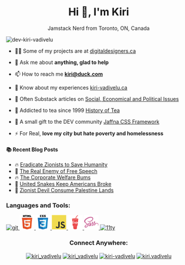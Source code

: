 <h1 align="center">Hi 👋, I'm Kiri</h1>
<p align="center">Jamstack Nerd from Toronto, ON, Canada</h3>

<p align="left"> <img src="https://komarev.com/ghpvc/?username=dev-kiri-vadivelu&label=Profile%20views&color=0e75b6&style=flat" alt="dev-kiri-vadivelu" /> </p>

- 👨‍💻 Some of my projects are at [digitaldesigners.ca](https://digitaldesigners.ca)

- 💬 Ask me about **anything, glad to help**

- 📫 How to reach me **kiri@duck.com**

- 📄 Know about my experiences [kiri-vadivelu.ca](https://kiri-vadivelu.ca)

- 📝 Often Substack articles on [Social, Economical and Political Issues](https://scarborough.substack.com/)

- 🍵 Addicted to tea since 1999 [History of Tea](https://en.wikipedia.org/wiki/History_of_tea)

- 🎁 A small gift to the DEV community [Jaffna CSS Framework](https://jaffnacss.netlify.app)

- ⚡ For Real, **love my city but hate poverty and homelessness**

#### :books: Recent Blog Posts
<!-- BLOGPOSTS:START -->
 - 🔥 [Eradicate Zionists to Save Humanity](https://scarborough.hashnode.dev/eradicate-zionists-to-save-humanity)
 - 🌮 [The Real Enemy of Free Speech](https://scarborough.hashnode.dev/the-real-enemy-of-free-speech)
 - 🔥 [The Corporate Welfare Bums](https://scarborough.hashnode.dev/the-corporate-welfare-bums)
 - 💫 [United Snakes Keep Americans Broke](https://scarborough.hashnode.dev/united-snakes-keep-americans-broke)
 - 🌮 [Zionist Devil Consume Palestine Lands](https://scarborough.hashnode.dev/zionist-devil-consume-palestine-lands)<!-- BLOGPOSTS:END -->


<h3 align="left">Languages and Tools:</h3>
<p align="left"> 
<a href="https://git-scm.com/" target="_blank" rel="noreferrer"> <img src="https://www.vectorlogo.zone/logos/git-scm/git-scm-icon.svg" alt="git" width="40" height="40"/> </a> <a href="https://www.w3.org/html/" target="_blank" rel="noreferrer"> <img src="https://raw.githubusercontent.com/devicons/devicon/master/icons/html5/html5-original-wordmark.svg" alt="html5" width="40" height="40"/> </a>  <a href="https://www.w3schools.com/css/" target="_blank" rel="noreferrer"> <img src="https://raw.githubusercontent.com/devicons/devicon/master/icons/css3/css3-original-wordmark.svg" alt="css3" width="40" height="40"/> </a> <a href="https://developer.mozilla.org/en-US/docs/Web/JavaScript" target="_blank" rel="noreferrer"> <img src="https://raw.githubusercontent.com/devicons/devicon/master/icons/javascript/javascript-original.svg" alt="javascript" width="40" height="40"/> </a> <a href="https://gulpjs.com" target="_blank" rel="noreferrer"> <img src="https://raw.githubusercontent.com/devicons/devicon/master/icons/gulp/gulp-plain.svg" alt="gulp" width="40" height="40"/> </a> <a href="https://sass-lang.com" target="_blank" rel="noreferrer"> <img src="https://raw.githubusercontent.com/devicons/devicon/master/icons/sass/sass-original.svg" alt="sass" width="40" height="40"/> </a> 
<a href="https://www.11ty.dev/" target="_blank" rel="noreferrer"> <img src="https://gist.githubusercontent.com/vivek32ta/c7f7bf583c1fb1c58d89301ea40f37fd/raw/f4c85cce5790758286b8f155ef9a177710b995df/11ty.svg" alt="11ty" width="40" height="40"/> </a> </p>

<h3 align="center">Connect Anywhere:</h3>
<p align="center">
<a href="https://instagram.com/kiri_vadivelu" target="blank"><img align="center" src="https://raw.githubusercontent.com/rahuldkjain/github-profile-readme-generator/master/src/images/icons/Social/instagram.svg" alt="kiri_vadivelu" height="30" width="40" /></a>
<a href="https://twitter.com/kiri_vadivelu" target="blank"><img align="center" src="https://raw.githubusercontent.com/rahuldkjain/github-profile-readme-generator/master/src/images/icons/Social/twitter.svg" alt="kiri_vadivelu" height="30" width="40" /></a>
<a href="https://linkedin.com/in/kiri-vadivelu" target="blank"><img align="center" src="https://raw.githubusercontent.com/rahuldkjain/github-profile-readme-generator/master/src/images/icons/Social/linked-in-alt.svg" alt="kiri-vadivelu" height="30" width="40" /></a>
<a href="https://fb.com/kiri.vadivelu" target="blank"><img align="center" src="https://raw.githubusercontent.com/rahuldkjain/github-profile-readme-generator/master/src/images/icons/Social/facebook.svg" alt="kiri.vadivelu" height="30" width="40" /></a>

</p>
